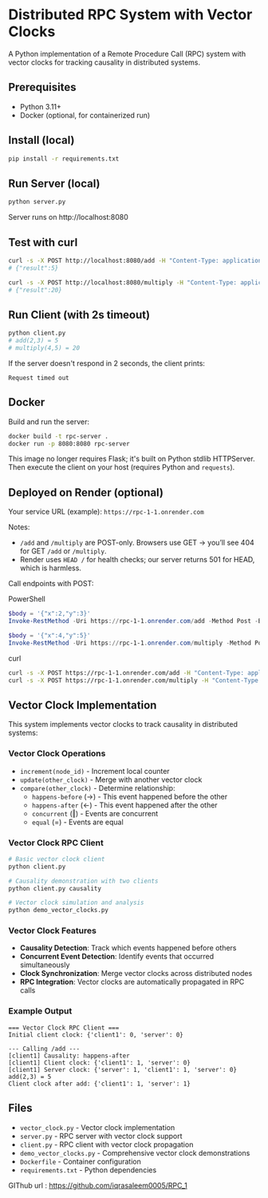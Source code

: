 # Distributed RPC System with Vector Clocks

A Python implementation of a Remote Procedure Call (RPC) system with vector clocks for tracking causality in distributed systems.

## Prerequisites
- Python 3.11+
- Docker (optional, for containerized run)

## Install (local)
```bash
pip install -r requirements.txt
```

## Run Server (local)
```bash
python server.py
```
Server runs on http://localhost:8080

## Test with curl
```bash
curl -s -X POST http://localhost:8080/add -H "Content-Type: application/json" -d '{"x":2, "y":3}'
# {"result":5}

curl -s -X POST http://localhost:8080/multiply -H "Content-Type: application/json" -d '{"x":4, "y":5}'
# {"result":20}
```

## Run Client (with 2s timeout)
```bash
python client.py
# add(2,3) = 5
# multiply(4,5) = 20
```

If the server doesn't respond in 2 seconds, the client prints:
```
Request timed out
```

## Docker
Build and run the server:
```bash
docker build -t rpc-server .
docker run -p 8080:8080 rpc-server
```

This image no longer requires Flask; it's built on Python stdlib HTTPServer.
Then execute the client on your host (requires Python and `requests`).

## Deployed on Render (optional)
Your service URL (example): `https://rpc-1-1.onrender.com`

Notes:
- `/add` and `/multiply` are POST-only. Browsers use GET → you’ll see 404 for GET `/add` or `/multiply`.
- Render uses `HEAD /` for health checks; our server returns 501 for HEAD, which is harmless.

Call endpoints with POST:

PowerShell
```powershell
$body = '{"x":2,"y":3}'
Invoke-RestMethod -Uri https://rpc-1-1.onrender.com/add -Method Post -Body $body -ContentType 'application/json'

$body = '{"x":4,"y":5}'
Invoke-RestMethod -Uri https://rpc-1-1.onrender.com/multiply -Method Post -Body $body -ContentType 'application/json'
```

curl
```bash
curl -s -X POST https://rpc-1-1.onrender.com/add -H "Content-Type: application/json" -d '{"x":2,"y":3}'
curl -s -X POST https://rpc-1-1.onrender.com/multiply -H "Content-Type: application/json" -d '{"x":4,"y":5}'
```

## Vector Clock Implementation

This system implements vector clocks to track causality in distributed systems:

### Vector Clock Operations
- `increment(node_id)` - Increment local counter
- `update(other_clock)` - Merge with another vector clock  
- `compare(other_clock)` - Determine relationship:
  - `happens-before` (→) - This event happened before the other
  - `happens-after` (←) - This event happened after the other
  - `concurrent` (‖) - Events are concurrent
  - `equal` (=) - Events are equal

### Vector Clock RPC Client
```bash
# Basic vector clock client
python client.py

# Causality demonstration with two clients
python client.py causality

# Vector clock simulation and analysis
python demo_vector_clocks.py
```

### Vector Clock Features
- **Causality Detection**: Track which events happened before others
- **Concurrent Event Detection**: Identify events that occurred simultaneously
- **Clock Synchronization**: Merge vector clocks across distributed nodes
- **RPC Integration**: Vector clocks are automatically propagated in RPC calls

### Example Output
```
=== Vector Clock RPC Client ===
Initial client clock: {'client1': 0, 'server': 0}

--- Calling /add ---
[client1] Causality: happens-after
[client1] Client clock: {'client1': 1, 'server': 0}
[client1] Server clock: {'server': 1, 'client1': 1, 'server': 0}
add(2,3) = 5
Client clock after add: {'client1': 1, 'server': 1}
```

## Files
- `vector_clock.py` - Vector clock implementation
- `server.py` - RPC server with vector clock support
- `client.py` - RPC client with vector clock propagation
- `demo_vector_clocks.py` - Comprehensive vector clock demonstrations
- `Dockerfile` - Container configuration
- `requirements.txt` - Python dependencies

GIThub url : https://github.com/iqrasaleem0005/RPC_1
